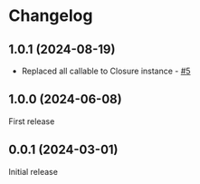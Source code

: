# Changelog

## 1.0.1 (2024-08-19)

* Replaced all callable to Closure instance - [#5](https://github.com/rudashi/fluent-regex/issues/5)

## 1.0.0 (2024-06-08)

First release

## 0.0.1 (2024-03-01)

Initial release